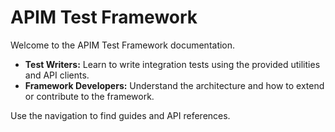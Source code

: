 # APIM Test Framework

Welcome to the APIM Test Framework documentation.

- **Test Writers:** Learn to write integration tests using the provided utilities and API clients.
- **Framework Developers:** Understand the architecture and how to extend or contribute to the framework.

Use the navigation to find guides and API references.